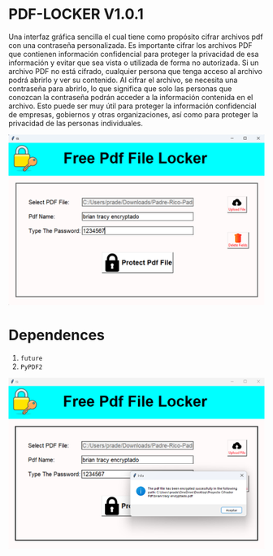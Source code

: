 # PDF-LOCKER V1.0.1 
Una interfaz gráfica sencilla el cual tiene como propósito cifrar archivos pdf con una contraseña personalizada. Es importante cifrar los archivos PDF que contienen información confidencial para proteger la privacidad de esa información y evitar que sea vista o utilizada de forma no autorizada. Si un archivo PDF no está cifrado, cualquier persona que tenga acceso al archivo podrá abrirlo y ver su contenido. Al cifrar el archivo, se necesita una contraseña para abrirlo, lo que significa que solo las personas que conozcan la contraseña podrán acceder a la información contenida en el archivo. Esto puede ser muy útil para proteger la información confidencial de empresas, gobiernos y otras organizaciones, así como para proteger la privacidad de las personas individuales.

![](https://github.com/pradelson95/PDF-LOCKER/blob/main/Captura%20de%20pantalla%202023-01-05%20101812.png)

# Dependences 

1. `future`
1. `PyPDF2`

![](https://github.com/pradelson95/PDF-LOCKER/blob/main/Captura%20de%20pantalla%202023-01-05%20101917.png)
